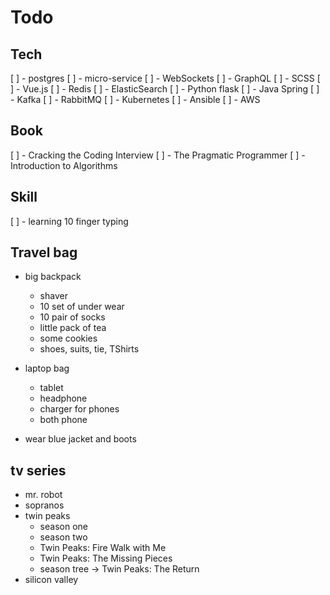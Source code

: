 # Todo

## Tech

[ ] - postgres
[ ] - micro-service
[ ] - WebSockets
[ ] - GraphQL
[ ] - SCSS
[ ] - Vue.js
[ ] - Redis
[ ] - ElasticSearch
[ ] - Python flask
[ ] - Java Spring
[ ] - Kafka
[ ] - RabbitMQ
[ ] - Kubernetes
[ ] - Ansible
[ ] - AWS

## Book

[ ] - Cracking the Coding Interview
[ ] - The Pragmatic Programmer
[ ] - Introduction to Algorithms

## Skill

[ ] - learning 10 finger typing

## Travel bag

- big backpack
  - shaver
  - 10 set of under wear
  - 10 pair of socks
  - little pack of tea
  - some cookies
  - shoes, suits, tie, TShirts

- laptop bag
  - tablet
  - headphone
  - charger for phones
  - both phone

- wear blue jacket and boots

## tv series

- mr. robot
- sopranos
- twin peaks
  - season one
  - season two
  - Twin Peaks: Fire Walk with Me
  - Twin Peaks: The Missing Pieces
  - season tree -> Twin Peaks: The Return
- silicon valley

